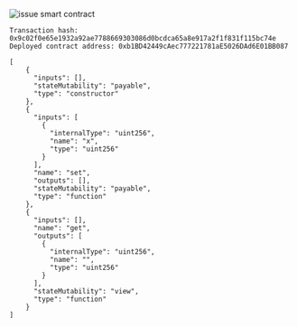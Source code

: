 ![issue smart contract](https://user-images.githubusercontent.com/81360175/128815437-161625c5-8c0b-4f87-b5d0-cc34babfc026.PNG)


	Transaction hash: 0x9c02f0e65e1932a92ae7788669303086d0bcdca65a8e917a2f1f831f115bc74e
	Deployed contract address: 0xb1BD42449cAec777221781aE5026DAd6E01BB087
  
	[
		{
		  "inputs": [],
		  "stateMutability": "payable",
		  "type": "constructor"
		},
		{
		  "inputs": [
			{
			  "internalType": "uint256",
			  "name": "x",
			  "type": "uint256"
			}
		  ],
		  "name": "set",
		  "outputs": [],
		  "stateMutability": "payable",
		  "type": "function"
		},
		{
		  "inputs": [],
		  "name": "get",
		  "outputs": [
			{
			  "internalType": "uint256",
			  "name": "",
			  "type": "uint256"
			}
		  ],
		  "stateMutability": "view",
		  "type": "function"
		}
	]
